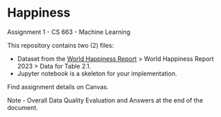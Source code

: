 # Happiness

Assignment 1 - CS 663 - Machine Learning

This repository contains two (2) files:
* Dataset from the [World Happiness Report](https://worldhappiness.report/data/) > World Happiness Report 2023 > Data for Table 2.1.
* Jupyter notebook is a skeleton for your implementation.

Find assignment details on Canvas.

Note - Overall Data Quality Evaluation and Answers at the end of the document.
